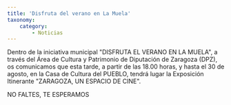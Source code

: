 ```yaml
---
title: 'Disfruta del verano en La Muela'
taxonomy:
    category:
        - Noticias
---
```


Dentro de la iniciativa municipal "DISFRUTA EL VERANO EN LA MUELA", a través del Área de Cultura y Patrimonio de Diputación de Zaragoza (DPZ), os comunicamos que esta tarde, a partir de las 18.00 horas, y hasta el 30 de agosto, en la Casa de Cultura del PUEBLO, tendrá lugar la Exposición Itinerante "ZARAGOZA, UN ESPACIO DE CINE".

NO FALTES, TE ESPERAMOS